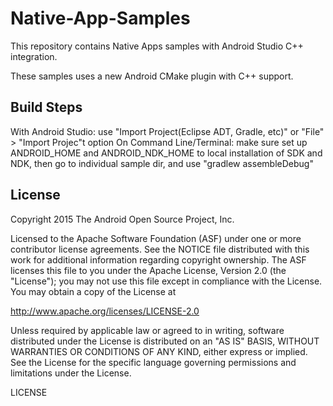 # Native-App-Samples
This repository contains Native Apps samples with Android Studio C++ integration.

These samples uses a new Android CMake plugin with C++ support.

## Build Steps
With Android Studio: use "Import Project(Eclipse ADT, Gradle, etc)" or "File" > "Import Projec"t option
On Command Line/Terminal: make sure set up ANDROID_HOME and ANDROID_NDK_HOME to local installation of SDK and NDK, then go to individual sample dir, and use "gradlew assembleDebug"

## License

Copyright 2015 The Android Open Source Project, Inc.

Licensed to the Apache Software Foundation (ASF) under one or more contributor license agreements. See the NOTICE file distributed with this work for additional information regarding copyright ownership. The ASF licenses this file to you under the Apache License, Version 2.0 (the "License"); you may not use this file except in compliance with the License. You may obtain a copy of the License at

http://www.apache.org/licenses/LICENSE-2.0

Unless required by applicable law or agreed to in writing, software distributed under the License is distributed on an "AS IS" BASIS, WITHOUT WARRANTIES OR CONDITIONS OF ANY KIND, either express or implied. See the License for the specific language governing permissions and limitations under the License.

LICENSE
